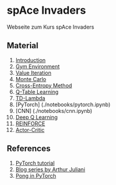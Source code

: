 # spAce Invaders
Webseite zum Kurs spAce Invaders


## Material

1. [Introduction](./notebooks/intro.ipynb) 
2. [Gym Environment](./notebooks/gymIntro.ipynb) 
3. [Value Iteration](./notebooks/valIt.ipynb)
4. [Monte Carlo](./notebooks/mc.ipynb)
5. [Cross-Entropy Method](./notebooks/cem.ipynb)
6. [Q-Table Learning](./notebooks/tabular.ipynb)
7. [TD-Lambda](./notebooks/tdlambda.ipynb)
8. [PyTorch] (./notebooks/pytorch.ipynb)
9. [CNN] (./notebooks/cnn.ipynb)
10. [Deep Q Learning](./notebooks/dqn.ipynb)
11. [REINFORCE](./notebooks/reinforce.ipynb)
12. [Actor-Critic](./notebooks/actCrit.ipynb)

## References

1. [PyTorch tutorial](https://pytorch.org/tutorials/intermediate/reinforcement_q_learning.html)
2. [Blog series by Arthur Juliani](https://medium.com/emergent-future/simple-reinforcement-learning-with-tensorflow-part-0-q-learning-with-tables-and-neural-networks-d195264329d0)
3. [Pong in PyTorch](https://github.com/jmichaux/dqn-pytorch)
